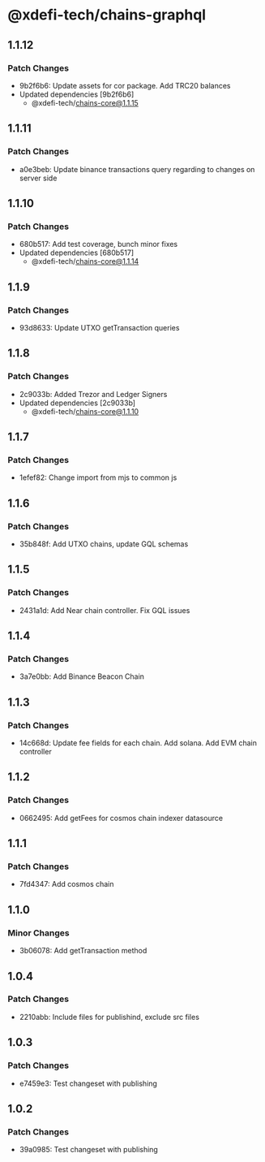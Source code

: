 # @xdefi-tech/chains-graphql

## 1.1.12

### Patch Changes

- 9b2f6b6: Update assets for cor package. Add TRC20 balances
- Updated dependencies [9b2f6b6]
  - @xdefi-tech/chains-core@1.1.15

## 1.1.11

### Patch Changes

- a0e3beb: Update binance transactions query regarding to changes on server side

## 1.1.10

### Patch Changes

- 680b517: Add test coverage, bunch minor fixes
- Updated dependencies [680b517]
  - @xdefi-tech/chains-core@1.1.14

## 1.1.9

### Patch Changes

- 93d8633: Update UTXO getTransaction queries

## 1.1.8

### Patch Changes

- 2c9033b: Added Trezor and Ledger Signers
- Updated dependencies [2c9033b]
  - @xdefi-tech/chains-core@1.1.10

## 1.1.7

### Patch Changes

- 1efef82: Change import from mjs to common js

## 1.1.6

### Patch Changes

- 35b848f: Add UTXO chains, update GQL schemas

## 1.1.5

### Patch Changes

- 2431a1d: Add Near chain controller. Fix GQL issues

## 1.1.4

### Patch Changes

- 3a7e0bb: Add Binance Beacon Chain

## 1.1.3

### Patch Changes

- 14c668d: Update fee fields for each chain. Add solana. Add EVM chain controller

## 1.1.2

### Patch Changes

- 0662495: Add getFees for cosmos chain indexer datasource

## 1.1.1

### Patch Changes

- 7fd4347: Add cosmos chain

## 1.1.0

### Minor Changes

- 3b06078: Add getTransaction method

## 1.0.4

### Patch Changes

- 2210abb: Include files for publishind, exclude src files

## 1.0.3

### Patch Changes

- e7459e3: Test changeset with publishing

## 1.0.2

### Patch Changes

- 39a0985: Test changeset with publishing
